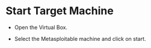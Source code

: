 # Start Target Machine 

- Open the Virtual Box.

- Select the Metasploitable machine and click on start.





